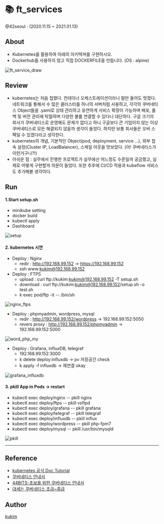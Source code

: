 # 📚 ft_services
@42seoul : (2020.11.15 ~ 2021.01.13)
## About
- Kubernetes를 활용하여 아래의 아키텍쳐를 구현하시오.
- Dockerhub를 사용하지 않고 직접 DOCKERFILE을 만듭니다. (OS : alpine)

![ft_service_draw](https://user-images.githubusercontent.com/57086195/104842939-76f1c300-590b-11eb-9f81-0305626ccb74.png)

## Review
- kubernetes는 처음 접했다. 컨테이너 오케스트레이션이라니 말만 들어도 멋졌다. 네트워크를 통해서 수 많은 클러스터를 하나의 서버처럼 사용하고, 각각의 쿠버네티스 Object들을 .yaml로 상태 관리하고 유연하게 서비스 확장이 가능하며 배포, 롤백 및 버전 관리에 탁월하며 다양한 볼륨 연결할 수 있다니 대단하다. 구글 크기의 회사가 쿠버네티스로 운영해도 문제가 없다고 하니 구글보다 큰 기업이지 않는 이상 쿠버네티스로 모든 해결되지 않을까 생각이 들었다. 하지만 보통 회사들은 오버 스펙일 수 있겠다라고 생각한다.
- kubernetes의 개념, 기본적인 Object(pod, deployment, service ...), 외부 접속 설정(Cluster IP, LoadBalancer), 스케일 아웃을 맛보았다. (아! 쿠버네티스가 이런거구나?!)
- 아쉬운 점 : 실무에서 진행한 프로젝트가 실무에선 어느정도 수준일까 궁금했고, 실제로 어떻게 구현할까 의문이 들었다. 또한 추후에 CI/CD 적용과 kubeflow 서비스도 추가해볼 생각이다.

## Run

#### 1.Start setup.sh
- minikube setting
- docker build
- kubectl apply
- Dashboard

![setup](https://user-images.githubusercontent.com/57086195/105048154-92e19a00-5aae-11eb-826c-f0d4657af6ef.gif)


#### 2. kubernetes 시연
- Deploy : Nginx
	- redir : http://192.168.99.152 -> https://192.168.99.152
	- ssh www:kukim@192.168.99.152
- Deploy : FTPS
	- upload : curl ftp://kukim:kukim@192.168.99.152 -T setup.sh
	- download : curl ftp://kukim:kukim@192.168.99.152/setup.sh -o test.sh
	- k exec pod/ftp -it -- /bin/sh

![nginx_ftps](https://user-images.githubusercontent.com/57086195/105048180-9aa13e80-5aae-11eb-80f9-f7b8916397a9.gif)

- Deploy : phpmyadmin, wordpress, mysql
	- redir : http://192.168.99.152/wordpress -> 192.168.99.152:5050
	- revers proxy : http://192.168.99.152/phpmyadmin -> 192.168.99.152:5000

![word_php_my](https://user-images.githubusercontent.com/57086195/105048184-9bd26b80-5aae-11eb-8f91-2263f2e93d1f.gif)

- Deploy : Grafana, influxDB, telegraf
	- 192.168.99.152:3000
	- k delete deploy:influxdb -> pv 저장공간 check
	- k apply -f influxdb -> 재연결 okay

![grafana_influxdb](https://user-images.githubusercontent.com/57086195/105048189-9d039880-5aae-11eb-98d0-827bd5b44209.gif)

#### 3. pkill App in Pods -> restart
- kubectl exec deploy/nginx -- pkill nginx
- kubectl exec deploy/ftps -- pkill vsftpd
- kubectl exec deploy/grafana -- pkill grafana
- kubectl exec deploy/telegraf -- pkill telegraf
- kubectl exec deploy/influxdb -- pkill influx
- kubectl exec deploy/wordpress -- pkill php-fpm7
- kubectl exec deploy/mysql -- pkill /usr/bin/mysqld

![pkill](https://user-images.githubusercontent.com/57086195/105048176-9a08a800-5aae-11eb-8233-04a276301661.gif)

---

## Reference
- [kubernetes 공식 Doc Tutorial](https://kubernetes.io//docs/tutorials/)
- [쿠버네티스 안내서](https://subicura.com/k8s/?fbclid=IwAR2l6yjJC1HhTVltRacVKicVf6arR-XEhDCTgHlqmRXhLRS4Y9PH6CETrjg)
- [44BITS-초보를 위한 쿠버네티스 안내서](https://youtu.be/SNA1sSNlmy0)
- [대세는 쿠버네티스 초급~중급](https://www.inflearn.com/course/%EC%BF%A0%EB%B2%84%EB%84%A4%ED%8B%B0%EC%8A%A4-%EA%B8%B0%EC%B4%88/dashboard)

## Author
[kukim](https://github.com/ku-kim)
